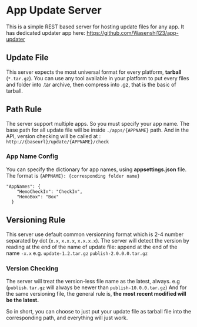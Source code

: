 # App Update Server
This is a simple REST based server for hosting update files for any app. It has dedicated updater app here: https://github.com/Wasenshi123/app-updater

## Update File
This server expects the most universal format for every platform, **tarball** (```*.tar.gz```).
You can use any tool available in your platform to put every files and folder into .tar archive, then compress into .gz, that is the basic of tarball.

## Path Rule
The server support multiple apps. So you must specify your app name. The base path for all update file will be inside ```./apps/{APPNAME}``` path.
And in the API, version checking will be called at : ```http://{baseurl}/update/{APPNAME}/check```

### App Name Config
You can specify the dictionary for app names, using **appsettings.json** file. The format is ```{APPNAME}: {corresponding folder name}```
```
"AppNames": {
    "HemoCheckIn": "CheckIn",
    "HemoBox": "Box"
  }
 ```

## Versioning Rule
This server use default common versionning format which is 2-4 number separated by dot (```x.x```, ```x.x.x```, ```x.x.x.x```). The server will detect the version by reading at the end of the name of update file: append at the end of the name ```-x.x``` e.g. ```update-1.2.tar.gz``` ```publish-2.0.0.0.tar.gz```

### Version Checking
The server will treat the version-less file name as the latest, always. e.g (```publish.tar.gz``` will always be newer than ```publish-10.0.0.tar.gz```)
And for the same versioning file, the general rule is, **the most recent modified will be the latest.**

So in short, you can choose to just put your update file as tarball file into the corresponding path, and everything will just work.
